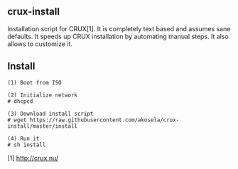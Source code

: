 ## crux-install

Installation script for CRUX[1].  It is completely text based and assumes sane
defaults.  It speeds up CRUX installation by automating manual steps.  It also
allows to customize it.

## Install

```
(1) Boot from ISO

(2) Initialize network
# dhcpcd

(3) Download install script
# wget https://raw.githubusercontent.com/akosela/crux-install/master/install

(4) Run it
# sh install
```

[1] http://crux.nu/
